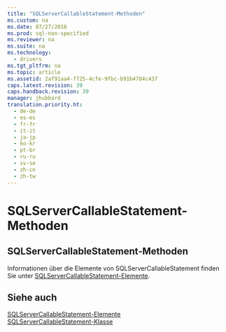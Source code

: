 ```yaml
---
title: "SQLServerCallableStatement-Methoden"
ms.custom: na
ms.date: 07/27/2016
ms.prod: sql-non-specified
ms.reviewer: na
ms.suite: na
ms.technology: 
  - drivers
ms.tgt_pltfrm: na
ms.topic: article
ms.assetid: 2af91aa4-f725-4cfe-9fbc-b91b4784c437
caps.latest.revision: 39
caps.handback.revision: 39
manager: jhubbard
translation.priority.ht: 
  - de-de
  - es-es
  - fr-fr
  - it-it
  - ja-jp
  - ko-kr
  - pt-br
  - ru-ru
  - sv-se
  - zh-cn
  - zh-tw
---
```

# SQLServerCallableStatement-Methoden
    
## SQLServerCallableStatement\-Methoden  
 Informationen über die Elemente von SQLServerCallableStatement finden Sie unter [SQLServerCallableStatement-Elemente](../content/SQLServerCallableStatement-Members.md).  
  
## Siehe auch  
 [SQLServerCallableStatement-Elemente](../content/SQLServerCallableStatement-Members.md)   
 [SQLServerCallableStatement-Klasse](../content/SQLServerCallableStatement-Class.md)  
  
  